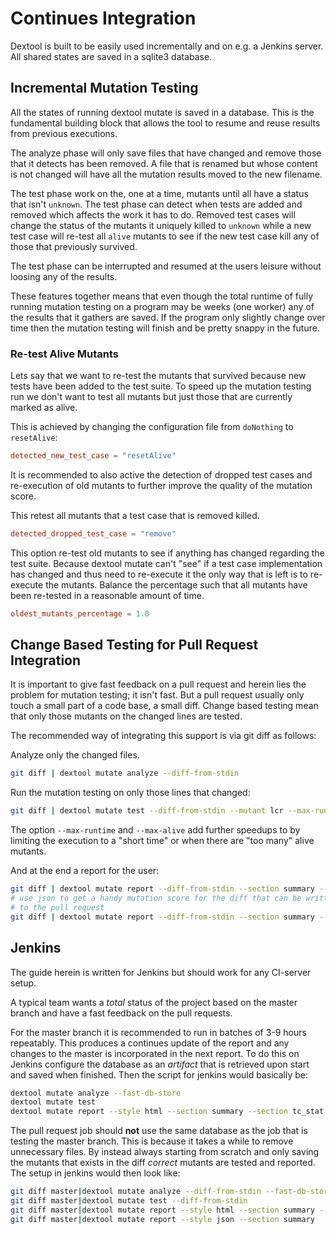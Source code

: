 # Continues Integration

Dextool is built to be easily used incrementally and on e.g. a Jenkins server.
All shared states are saved in a sqlite3 database.

## Incremental Mutation Testing <a name="incremental-mutation-test"></a>

All the states of running dextool mutate is saved in a database. This is the
fundamental building block that allows the tool to resume and reuse results
from previous executions.

The analyze phase will only save files that have changed and remove those that
it detects has been removed. A file that is renamed but whose content is not
changed will have all the mutation results moved to the new filename.

The test phase work on the, one at a time, mutants until all have a status that
isn't `unknown`. The test phase can detect when tests are added and removed
which affects the work it has to do. Removed test cases will change the status
of the mutants it uniquely killed to `unknown` while a new test case will
re-test all `alive` mutants to see if the new test case kill any of those that
previously survived.

The test phase can be interrupted and resumed at the users leisure without
loosing any of the results.

These features together means that even though the total runtime of fully
running mutation testing on a program may be weeks (one worker) any of the
results that it gathers are saved. If the program only slightly change over
time then the mutation testing will finish and be pretty snappy in the future.

### Re-test Alive Mutants <a name="re-test-alive"></a>

Lets say that we want to re-test the mutants that survived because new tests
have been added to the test suite. To speed up the mutation testing run we
don't want to test all mutants but just those that are currently marked as
alive.

This is achieved by changing the configuration file from `doNothing` to
`resetAlive`:
```toml
detected_new_test_case = "resetAlive"
```

It is recommended to also active the detection of dropped test cases and
re-execution of old mutants to further improve the quality of the mutation
score.

This retest all mutants that a test case that is removed killed.
```toml
detected_dropped_test_case = "remove"
```

This option re-test old mutants to see if anything has changed regarding the
test suite. Because dextool mutate can't "see" if a test case implementation
has changed and thus need to re-execute it the only way that is left is to
re-execute the mutants. Balance the percentage such that all mutants have been
re-tested in a reasonable amount of time.
```toml
oldest_mutants_percentage = 1.0
```

## Change Based Testing for Pull Request Integration <a name="change-based"></a>

It is important to give fast feedback on a pull request and herein lies the
problem for mutation testing; it isn't fast. But a pull request usually only
touch a small part of a code base, a small diff. Change based testing mean that
only those mutants on the changed lines are tested.

The recommended way of integrating this support is via git diff as follows:

Analyze only the changed files.
```sh
git diff | dextool mutate analyze --diff-from-stdin
```

Run the mutation testing on only those lines that changed:
```sh
git diff | dextool mutate test --diff-from-stdin --mutant lcr --max-runtime "10 minutes" --max-alive 10
```
The option `--max-runtime` and `--max-alive` add further speedups to by
limiting the execution to a "short time" or when there are "too many" alive
mutants.

And at the end a report for the user:
```sh
git diff | dextool mutate report --diff-from-stdin --section summary --mutant lcr --style html
# use json to get a handy mutation score for the diff that can be written back
# to the pull request
git diff | dextool mutate report --diff-from-stdin --section summary --mutant lcr --style json
```

## Jenkins

The guide herein is written for Jenkins but should work for any CI-server
setup.

A typical team wants a *total* status of the project based on the master branch
and have a fast feedback on the pull requests.

For the master branch it is recommended to run in batches of 3-9 hours
repeatably. This produces a continues update of the report and any changes to
the master is incorporated in the next report. To do this on Jenkins configure
the database as an *artifact* that is retrieved upon start and saved when
finished. Then the script for jenkins would basically be:

```sh
dextool mutate analyze --fast-db-store
dextool mutate test
dextool mutate report --style html --section summary --section tc_stat --section tc_killed_no_mutants --section tc_unique --section score_history
```

The pull request job should **not** use the same database as the job that is
testing the master branch. This is because it takes a while to remove
unnecessary files. By instead always starting from scratch and only saving the
mutants that exists in the diff *correct* mutants are tested and reported. The
setup in jenkins would then look like:

```sh
git diff master|dextool mutate analyze --diff-from-stdin --fast-db-store
git diff master|dextool mutate test --diff-from-stdin
git diff master|dextool mutate report --style html --section summary --section diff
git diff master|dextool mutate report --style json --section summary
```
